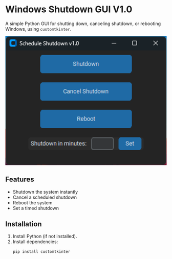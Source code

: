 # Windows Shutdown GUI V1.0  

A simple Python GUI for shutting down, canceling shutdown, or rebooting Windows, using `customtkinter`.
<p align="center">
  <img src="https://github.com/malik-chaabane/Schedule-Shutdown/blob/main/Screenshot%202025-03-25%20070159.png" alt="Screenshot" width="600">
</p>

## Features  
- Shutdown the system instantly  
- Cancel a scheduled shutdown  
- Reboot the system  
- Set a timed shutdown  

## Installation  
1. Install Python (if not installed).  
2. Install dependencies:  
   ```sh
   pip install customtkinter

